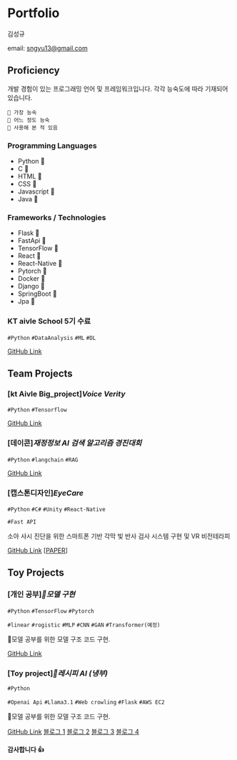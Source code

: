 # Portfolio
김성규

email: sngyu13@gmail.com


## Proficiency
개발 경험이 있는 프로그래밍 언어 및 프레임워크입니다. 
각각 능숙도에 따라 기재되어 있습니다.
```
🥇 가장 능숙
🥈 어느 정도 능숙
🥉 사용해 본 적 있음
```

### Programming Languages
- Python 🥇 
- C 🥈
- HTML 🥇
- CSS 🥈
- Javascript 🥉
- Java 🥉

### Frameworks / Technologies
- Flask 🥈
- FastApi 🥈
- TensorFlow 🥈
- React 🥈 
- React-Native 🥈
- Pytorch 🥉
- Docker 🥉 
- Django 🥉
- SpringBoot 🥉
- Jpa 🥉


### KT aivle School 5기 수료
`#Python` `#DataAnalysis` `#ML` `#DL` 

[GitHub Link](https://github.com/Nacho-Cola/KT_aivle_AI_track_5)


## Team Projects

### [kt Aivle Big_project]_Voice Verity_
`#Python` `#Tensorflow`

[GitHub Link](https://github.com/Nacho-Cola/KT_aivle_AI_track_5/tree/main/Big_Project_VoiceVerity)


### [데이콘]_재정정보 AI 검색 알고리즘 경진대회_
`#Python` `#langchain` `#RAG`

[GitHub Link](https://github.com/Nacho-Cola/DACON)


### [캡스톤디자인]_EyeCare_
`#Python` `#C#` `#Unity` `#React-Native` 

`#Fast API`

소아 사시 진단을 위한 스마트폰 기반 각막 빛 반사 검사 시스템 구현 및 VR 비전테라피

[GitHub Link](https://github.com/Nacho-Cola/AllNewEyeCare) [[PAPER](https://www.dbpia.co.kr/journal/articleDetail?nodeId=NODE11724447)]


## Toy Projects

### [개인 공부]_모델 구현_
`#Python` `#TensorFlow` `#Pytorch` 

`#linear` `#rogistic` `#MLP` `#CNN` `#GAN` `#Transformer(예정)`

모델 공부를 위한 모델 구조 코드 구현.

[GitHub Link]((https://github.com/Nacho-Cola/AI_model_implementation)) 


### [Toy project]_레시피 AI (냉부)_
`#Python` 

`#Openai Api` `#Llama3.1` `#Web crowling` `#Flask` `#AWS EC2`   

모델 공부를 위한 모델 구조 코드 구현.

[GitHub Link](https://github.com/Nacho-Cola/recipes_10000) 
[블로그 1](https://nacho-13.tistory.com/18)
[블로그 2](https://nacho-13.tistory.com/19)
[블로그 3](https://nacho-13.tistory.com/20)
[블로그 4](https://nacho-13.tistory.com/21)



#### 감사합니다 👍
